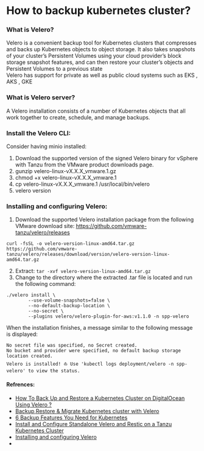 <!-- Space: RD -->
<!-- How to backup kubernetes cluster? -->

# How to backup kubernetes cluster?
### What is Velero?
Velero is a convenient backup tool for Kubernetes clusters that compresses and backs up Kubernetes objects to object storage. It also takes snapshots of your cluster’s Persistent Volumes using your cloud provider’s block storage snapshot features, and can then restore your cluster’s objects and Persistent Volumes to a previous state  
Velero has support for private as well as public cloud systems such as EKS , AKS , GKE
### What is Velero server?
A Velero installation consists of a number of Kubernetes objects that all work together to create, schedule, and manage backups.

### Install the Velero CLI:
Consider having minio installed:
1. Download the supported version of the signed Velero binary for vSphere with Tanzu from the VMware product downloads page.
2. gunzip velero-linux-vX.X.X_vmware.1.gz
3. chmod +x velero-linux-vX.X.X_vmware.1
4. cp velero-linux-vX.X.X_vmware.1 /usr/local/bin/velero
5. velero version

### Installing and configuring Velero:
1. Download the supported Velero installation package from the following VMware download site: https://github.com/vmware-tanzu/velero/releases
```
curl -fsSL -o velero-version-linux-amd64.tar.gz https://github.com/vmware-tanzu/velero/releases/download/version/velero-version-linux-amd64.tar.gz
```
2. Extract: `tar -xvf velero-version-linux-amd64.tar.gz`
3. Change to the directory where the extracted .tar file is located and run the following command:
```commandline
./velero install \
        --use-volume-snapshots=false \
        --no-default-backup-location \
        --no-secret \
        --plugins velero/velero-plugin-for-aws:v1.1.0 -n spp-velero
```
When the installation finishes, a message similar to the following message is displayed:
```text
No secret file was specified, no Secret created.
No bucket and provider were specified, no default backup storage location created.
Velero is installed! ⛵ Use 'kubectl logs deployment/velero -n spp-velero' to view the status.
```

#### Refrences:
- [How To Back Up and Restore a Kubernetes Cluster on DigitalOcean Using Velero
?](https://www.digitalocean.com/community/tutorials/how-to-back-up-and-restore-a-kubernetes-cluster-on-digitalocean-using-velero)
- [Backup,Restore & Migrate Kubernetes cluster with Velero](https://medium.com/@maheshd7878/restore-backup-migrate-kubernetes-cluster-with-velero-434fa151f1e8)
- [6 Backup Features You Need for Kubernetes](https://www.trilio.io/resources/tvk-vs-velero/)
- [Install and Configure Standalone Velero and Restic on a Tanzu Kubernetes Cluster
](https://docs.vmware.com/en/VMware-vSphere/7.0/vmware-vsphere-with-tanzu/GUID-A24A6B91-0CDF-4D02-AD08-7BA5EAC25A42.html)
- [Installing and configuring Velero](https://www.ibm.com/docs/en/spp/10.1.7?topic=support-installing-configuring-velero)
- 